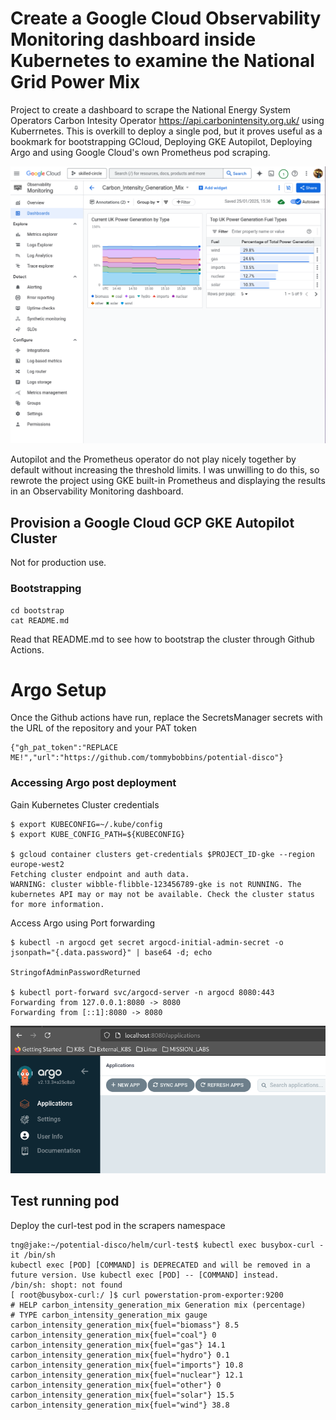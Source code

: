 # Create a Google Cloud Observability Monitoring dashboard inside Kubernetes to examine the National Grid Power Mix

Project to create a dashboard to scrape the National Energy System Operators Carbon Intesity Operator https://api.carbonintensity.org.uk/ using Kuberrnetes. This is overkill to deploy a single pod, but it proves useful as a bookmark for bootstrapping GCloud, Deploying GKE Autopilot, Deploying Argo and using Google Cloud's own Prometheus pod scraping.

![UK Power Mix Dashboard 2025-01-25](./bootstrap/images/uk_power_mix_dashboard.png)

Autopilot and the Prometheus operator do not play nicely together by default without increasing the threshold limits. I was unwilling to do this, so rewrote the project using GKE built-in Prometheus and displaying the results in an Observability Monitoring dashboard.

## Provision a Google Cloud GCP GKE Autopilot Cluster

Not for production use.

### Bootstrapping

````
cd bootstrap
cat README.md
````
Read that README.md to see how to bootstrap the cluster through Github Actions.

# Argo Setup

Once the Github actions have run, replace the SecretsManager secrets with the URL of the repository and your PAT token

````
{"gh_pat_token":"REPLACE ME!","url":"https://github.com/tommybobbins/potential-disco"}
````

### Accessing Argo post deployment

Gain Kubernetes Cluster credentials

````
$ export KUBECONFIG=~/.kube/config
$ export KUBE_CONFIG_PATH=${KUBECONFIG}

$ gcloud container clusters get-credentials $PROJECT_ID-gke --region europe-west2
Fetching cluster endpoint and auth data.
WARNING: cluster wibble-flibble-123456789-gke is not RUNNING. The kubernetes API may or may not be available. Check the cluster status for more information.
````


Access Argo using Port forwarding
````
$ kubectl -n argocd get secret argocd-initial-admin-secret -o jsonpath="{.data.password}" | base64 -d; echo

StringofAdminPasswordReturned

$ kubectl port-forward svc/argocd-server -n argocd 8080:443
Forwarding from 127.0.0.1:8080 -> 8080
Forwarding from [::1]:8080 -> 8080
````

![Argo Login](./bootstrap/images/argo_login.png)

## Test running pod

Deploy the curl-test pod in the scrapers namespace

````
tng@jake:~/potential-disco/helm/curl-test$ kubectl exec busybox-curl -it /bin/sh
kubectl exec [POD] [COMMAND] is DEPRECATED and will be removed in a future version. Use kubectl exec [POD] -- [COMMAND] instead.
/bin/sh: shopt: not found
[ root@busybox-curl:/ ]$ curl powerstation-prom-exporter:9200
# HELP carbon_intensity_generation_mix Generation mix (percentage)
# TYPE carbon_intensity_generation_mix gauge
carbon_intensity_generation_mix{fuel="biomass"} 8.5
carbon_intensity_generation_mix{fuel="coal"} 0
carbon_intensity_generation_mix{fuel="gas"} 14.1
carbon_intensity_generation_mix{fuel="hydro"} 0.1
carbon_intensity_generation_mix{fuel="imports"} 10.8
carbon_intensity_generation_mix{fuel="nuclear"} 12.1
carbon_intensity_generation_mix{fuel="other"} 0
carbon_intensity_generation_mix{fuel="solar"} 15.5
carbon_intensity_generation_mix{fuel="wind"} 38.8
````


